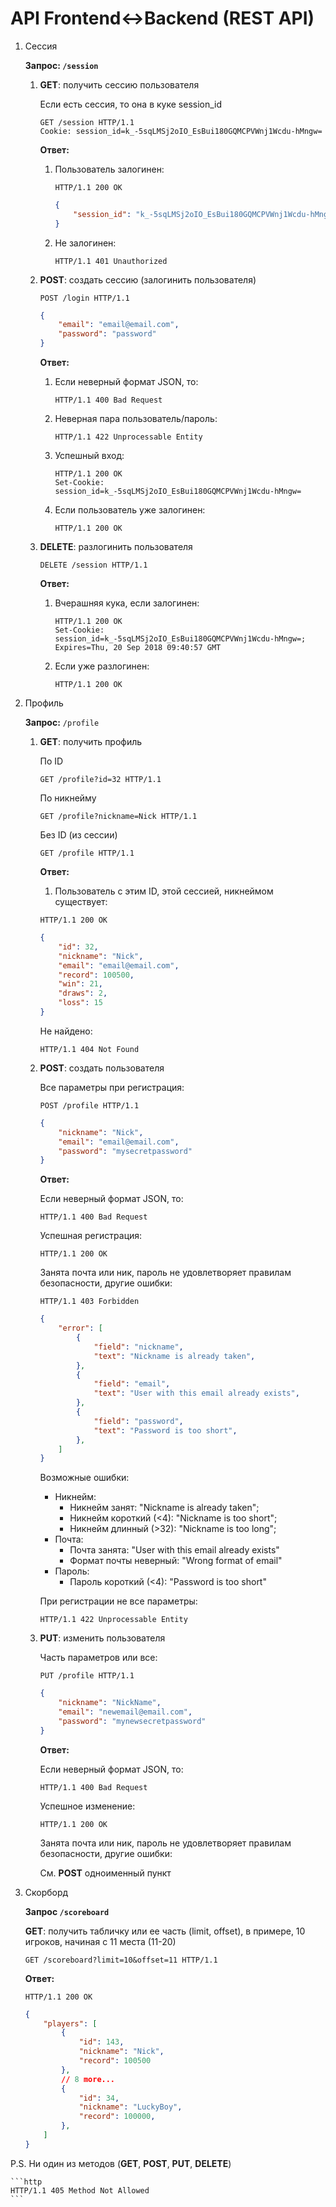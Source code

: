 # API Frontend<->Backend (REST API)

1. Сессия

    **Запрос: `/session`**

    1. **GET**: получить сессию пользователя

        Если есть сессия, то она в куке session_id

        ```http
        GET /session HTTP/1.1
        Cookie: session_id=k_-5sqLMSj2oIO_EsBui180GQMCPVWnj1Wcdu-hMngw=
        ```

        **Ответ:**

        1. Пользователь залогинен:

            ```http
            HTTP/1.1 200 OK
            ```
            ```json
            {
                "session_id": "k_-5sqLMSj2oIO_EsBui180GQMCPVWnj1Wcdu-hMngw="
            }
            ```

        2. Не залогинен:

            ```http
            HTTP/1.1 401 Unauthorized
            ```

    2. **POST**: создать сессию (залогинить пользователя)

        ```http
        POST /login HTTP/1.1
        ```
        ```json
        {
            "email": "email@email.com",
            "password": "password"
        }
        ```

        **Ответ:**

        1. Если неверный формат JSON, то:

            ```http
            HTTP/1.1 400 Bad Request
            ```

        2. Неверная пара пользователь/пароль:

            ```http
            HTTP/1.1 422 Unprocessable Entity
            ```

        3. Успешный вход:

            ```http
            HTTP/1.1 200 OK
            Set-Cookie: session_id=k_-5sqLMSj2oIO_EsBui180GQMCPVWnj1Wcdu-hMngw=
            ```

        4. Если пользователь уже залогинен:

            ```http
            HTTP/1.1 200 OK
            ```

    3. **DELETE**: разлогинить пользователя

        ```http
        DELETE /session HTTP/1.1
        ```

        **Ответ:**

        1. Вчерашняя кука, если залогинен:

            ```http
            HTTP/1.1 200 OK
            Set-Cookie: session_id=k_-5sqLMSj2oIO_EsBui180GQMCPVWnj1Wcdu-hMngw=; Expires=Thu, 20 Sep 2018 09:40:57 GMT
            ```

        2. Если уже разлогинен:

            ```http
            HTTP/1.1 200 OK
            ```

2. Профиль

    **Запрос:** `/profile`

    1. **GET**: получить профиль

        По ID

        ```http
        GET /profile?id=32 HTTP/1.1
        ```

        По никнейму

        ```http
        GET /profile?nickname=Nick HTTP/1.1
        ```

        Без ID (из сессии)

        ```http
        GET /profile HTTP/1.1
        ```

        **Ответ:**

        1. Пользователь с этим ID, этой сессией, никнеймом существует:

        ```http
        HTTP/1.1 200 OK
        ```
        ```json
        {
            "id": 32,
            "nickname": "Nick",
            "email": "email@email.com",
            "record": 100500,
            "win": 21,
            "draws": 2,
            "loss": 15
        }
        ```

        Не найдено:

        ```http
        HTTP/1.1 404 Not Found
        ```

    2. **POST**: создать пользователя

        Все параметры при регистрация:

        ```http
        POST /profile HTTP/1.1
        ```
        ```json
        {
            "nickname": "Nick",
            "email": "email@email.com",
            "password": "mysecretpassword"
        }
        ```

        **Ответ:**

        Если неверный формат JSON, то:

        ```http
        HTTP/1.1 400 Bad Request
        ```

        Успешная регистрация:

        ```http
        HTTP/1.1 200 OK
        ```

        Занята почта или ник, пароль не удовлетворяет правилам безопасности, другие ошибки:

        ```http
        HTTP/1.1 403 Forbidden
        ```
        ```json
        {
            "error": [
                {
                    "field": "nickname",
                    "text": "Nickname is already taken",
                },
                {
                    "field": "email",
                    "text": "User with this email already exists",
                },
                {
                    "field": "password",
                    "text": "Password is too short",
                },
            ]
        }
        ```

        Возможные ошибки:
        * Никнейм:
            * Никнейм занят: "Nickname is already taken";
            * Никнейм короткий (<4): "Nickname is too short";
            * Никнейм длинный (>32): "Nickname is too long";
        * Почта:
            * Почта занята: "User with this email already exists"
            * Формат почты неверный: "Wrong format of email"
        * Пароль:
            * Пароль короткий (<4): "Password is too short"

        При регистрации не все параметры:

        ```http
        HTTP/1.1 422 Unprocessable Entity
        ```


    3. **PUT**: изменить пользователя

        Часть параметров или все:

        ```http
        PUT /profile HTTP/1.1
        ```
        ```json
        {
            "nickname": "NickName",
            "email": "newemail@email.com",
            "password": "mynewsecretpassword"
        }
        ```

        **Ответ:**

        Если неверный формат JSON, то:

        ```http
        HTTP/1.1 400 Bad Request
        ```

        Успешное изменение:

        ```http
        HTTP/1.1 200 OK
        ```

        Занята почта или ник, пароль не удовлетворяет правилам безопасности, другие ошибки:

        См. **POST** одноименный пункт

3. Скорборд

    **Запрос `/scoreboard`**

    **GET**: получить табличку или ее часть (limit, offset), в примере, 10 игроков, начиная с 11 места (11-20)

    ```http
    GET /scoreboard?limit=10&offset=11 HTTP/1.1
    ```

    **Ответ:**

    ```http
    HTTP/1.1 200 OK
    ```
    ```json
    {
        "players": [
            {
                "id": 143,
                "nickname": "Nick",
                "record": 100500
            },
            // 8 more...
            {
                "id": 34,
                "nickname": "LuckyBoy",
                "record": 100000,
            },
        ]
    }
    ```

P.S. Ни один из методов (**GET**, **POST**, **PUT**, **DELETE**)

    ```http
    HTTP/1.1 405 Method Not Allowed
    ```
